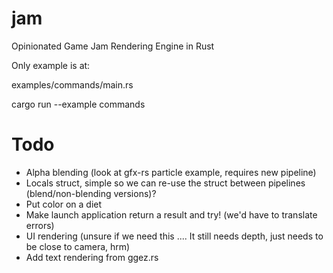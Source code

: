 # jam
Opinionated Game Jam Rendering Engine in Rust

Only example is at:

examples/commands/main.rs

cargo run --example commands

# Todo
- Alpha blending (look at gfx-rs particle example, requires new pipeline)
- Locals struct, simple so we can re-use the struct between pipelines (blend/non-blending versions)?
- Put color on a diet
- Make launch application return a result and try! (we'd have to translate errors)
- UI rendering (unsure if we need this .... It still needs depth, just needs to be close to camera, hrm)
- Add text rendering from ggez.rs

